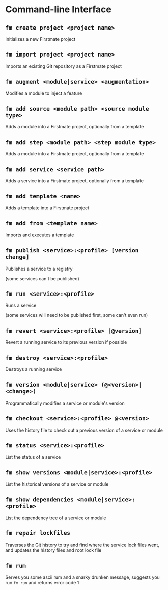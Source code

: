 # Command-line Interface

## `fm create project <project name>`
Initializes a new Firstmate project

## `fm import project <project name>`
Imports an existing Git repository as a Firstmate project

## `fm augment <module|service> <augmentation>`
Modifies a module to inject a feature

## `fm add source <module path> <source module type>`
Adds a module into a Firstmate project, optionally from a template

## `fm add step <module path> <step module type>`
Adds a module into a Firstmate project, optionally from a template

## `fm add service <service path>`
Adds a service into a Firstmate project, optionally from a template

## `fm add template <name>`
Adds a template into a Firstmate project

## `fm add from <template name>`
Imports and executes a template

## `fm publish <service>:<profile> [version change]`
Publishes a service to a registry

(some services can't be published)

## `fm run <service>:<profile>`
Runs a service

(some services will need to be published first, some can't even run)

## `fm revert <service>:<profile> [@version]`
Revert a running service to its previous version if possible

## `fm destroy <service>:<profile>`
Destroys a running service

## `fm version <module|service> (@<version>|<change>)`
Programmatically modifies a service or module's version

## `fm checkout <service>:<profile> @<version>`
Uses the history file to check out a previous version of a service or module

## `fm status <service>:<profile>`
List the status of a service

## `fm show versions <module|service>:<profile>`
List the historical versions of a service or module

## `fm show dependencies <module|service>:<profile>`
List the dependency tree of a service or module

## `fm repair lockfiles`
Traverses the Git history to try and find where the service lock files went, and updates the history files and root lock file

## `fm rum`
Serves you some ascii rum and a snarky drunken message, suggests you run `fm run` and returns error code 1
